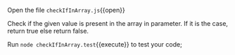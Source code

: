 Open the file `checkIfInArray.js`{{open}}

Check if the given value is present in the array in parameter. If it is the case, return true else return false.

Run `node checkIfInArray.test`{{execute}} to test your code;